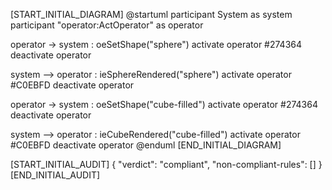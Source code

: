 [START_INITIAL_DIAGRAM]
@startuml
participant System as system
participant "operator:ActOperator" as operator

operator -> system : oeSetShape("sphere")
activate operator #274364
deactivate operator

system --> operator : ieSphereRendered("sphere")
activate operator #C0EBFD
deactivate operator

operator -> system : oeSetShape("cube-filled")
activate operator #274364
deactivate operator

system --> operator : ieCubeRendered("cube-filled")
activate operator #C0EBFD
deactivate operator
@enduml
[END_INITIAL_DIAGRAM]

[START_INITIAL_AUDIT]
{
  "verdict": "compliant",
  "non-compliant-rules": []
}
[END_INITIAL_AUDIT]